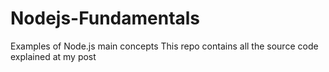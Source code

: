 # Nodejs-Fundamentals
Examples of Node.js main concepts
This repo contains all the source code explained at my post 
